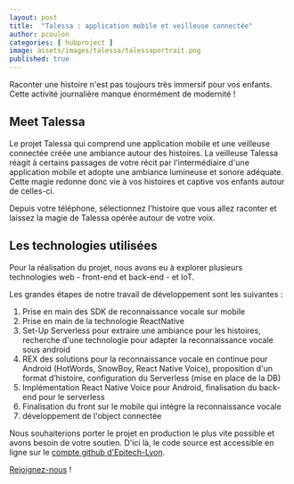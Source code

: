 ```yaml
---
layout: post
title:  "Talessa : application mobile et veilleuse connectée"
author: pcoulon
categories: [ hubproject ]
image: assets/images/talessa/talessaportrait.png
published: true
---
```


Raconter une histoire n'est pas toujours très immersif pour vos enfants. Cette activité journalière manque énormément de modernité !

## Meet Talessa

Le projet Talessa qui comprend une application mobile et une veilleuse connectée créée une ambiance autour des histoires. La veilleuse Talessa réagit à certains passages de votre récit par l'intermédiaire d'une application mobile et adopte une ambiance lumineuse et sonore adéquate. Cette magie redonne donc vie à vos histoires et captive vos enfants autour de celles-ci.

Depuis votre téléphone, sélectionnez l'histoire que vous allez raconter et laissez la magie de Talessa opérée autour de votre voix. 

## Les technologies utilisées

Pour la réalisation du projet, nous avons eu à explorer plusieurs technologies web - front-end et back-end - et IoT.

Les grandes étapes de notre travail de développement sont les suivantes :
1. Prise en main des SDK de reconnaissance vocale sur mobile
2. Prise en main de la technologie ReactNative
3. Set-Up Serverless pour extraire une ambiance pour les histoires, recherche d'une technologie pour adapter la reconnaissance vocale sous android
4. REX des solutions pour la reconnaissance vocale en continue pour Android (HotWords, SnowBoy, React Native Voice), proposition d'un format d’histoire, configuration du Serverless (mise en place de la DB)
5. Implémentation React Native Voice pour Android, finalisation du back-end pour le serverless
6. Finalisation du front sur le mobile qui intègre la reconnaissance vocale
7. développement de l'object connectée

Nous souhaiterions porter le projet en production le plus vite possible et avons besoin de votre soutien.  D'ici là, le code source est accessible en ligne sur le [compte github d'Epitech-Lyon][2].

[Rejoignez-nous][1] !

[1]: https://talessa.fr
[2]: https://github.com/epitech-lyon



